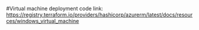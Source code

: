 #Virtual machine deployment code link:
https://registry.terraform.io/providers/hashicorp/azurerm/latest/docs/resources/windows_virtual_machine  
